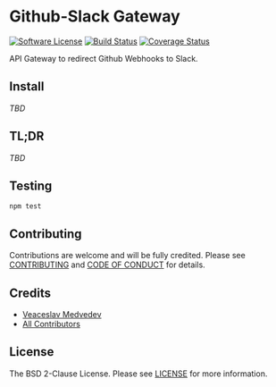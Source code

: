 # Github-Slack Gateway

[![Software License][ico-license]][link-license]
[![Build Status][ico-travis]][link-travis]
[![Coverage Status][ico-coveralls]][link-coveralls]

API Gateway to redirect Github Webhooks to Slack.

## Install

_TBD_

## TL;DR
   
_TBD_

## Testing

```shell
npm test
```

## Contributing

Contributions are welcome and will be fully credited. Please see [CONTRIBUTING](CONTRIBUTING.md) and [CODE OF CONDUCT](CODE_OF_CONDUCT.md) for details.

## Credits

- [Veaceslav Medvedev](https://github.com/slavcodev)
- [All Contributors](../../contributors)

## License

The BSD 2-Clause License. Please see [LICENSE][link-license] for more information.

[ico-license]: https://img.shields.io/badge/License-BSD%202--Clause-blue.svg?style=flat-square
[ico-travis]: https://img.shields.io/travis/slavcodev/github-slack-gateway/master.svg?style=flat-square
[ico-coveralls]: https://img.shields.io/coveralls/github/jekyll/jekyll.svg?style=flat-square

[link-license]: LICENSE
[link-travis]: https://travis-ci.org/slavcodev/github-slack-gateway
[link-coveralls]: https://coveralls.io/r/slavcodev/github-slack-gateway?branch=master

